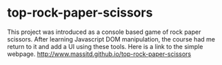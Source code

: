 # top-rock-paper-scissors

This project was introduced as a console based game of rock paper scissors. After learning Javascript DOM manipulation, the course had me return to it and add a UI using these tools. Here is a link to the simple webpage. http://www.massitd.github.io/top-rock-paper-scissors